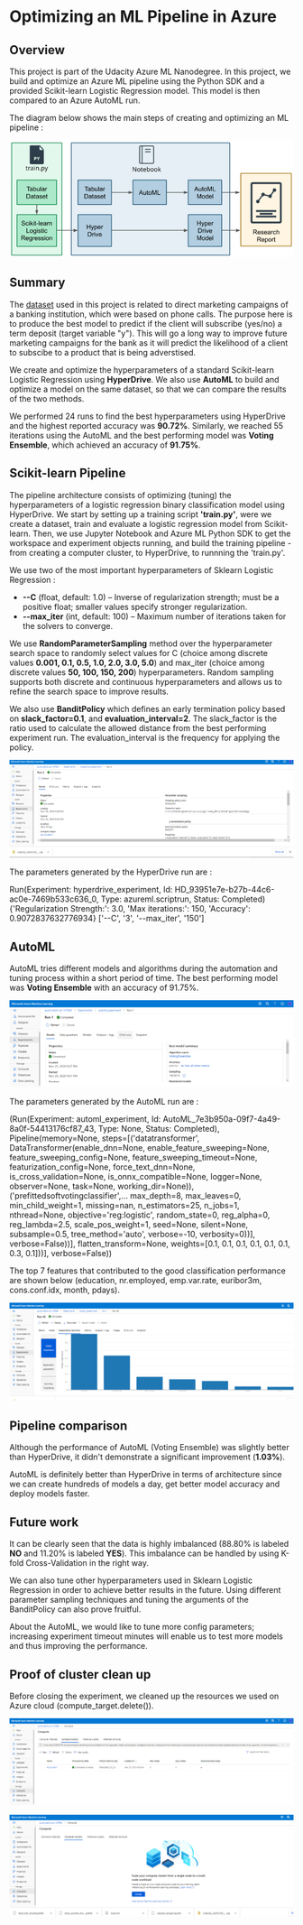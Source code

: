 # Optimizing an ML Pipeline in Azure

## Overview
This project is part of the Udacity Azure ML Nanodegree.
In this project, we build and optimize an Azure ML pipeline using the Python SDK and a provided Scikit-learn Logistic Regression model.
This model is then compared to an Azure AutoML run.

The diagram below shows the main steps of creating and optimizing an ML pipeline :

![Diagram](images/creating-and-optimizing-an-ml-pipeline.png)

## Summary
The <a href="https://automlsamplenotebookdata.blob.core.windows.net/automl-sample-notebook-data/bankmarketing_train.csv">dataset</a> used in this project is related to direct marketing campaigns of a banking institution, which were based on phone calls. The purpose here is to produce the best model to predict if the client will subscribe (yes/no) a term deposit (target variable "y"). This will go a long way to improve future marketing campaigns for the bank as it will predict the likelihood of a client to subscibe to a product that is being adverstised.

We create and optimize the hyperparameters of a standard Scikit-learn Logistic Regression using **HyperDrive**. We also use **AutoML** to build and optimize a model on the same dataset, so that we can compare the results of the two methods.

We performed 24 runs to find the best hyperparameters using HyperDrive and the highest reported accuracy was **90.72%**. Similarly, we reached 55 iterations using the AutoML and the best performing model was **Voting Ensemble**, which achieved an accuracy of **91.75%**.

## Scikit-learn Pipeline
The pipeline architecture consists of optimizing (tuning) the hyperparameters of a logistic regression binary classification model using HyperDrive. We start by setting up a training script **'train.py'**, were we create a dataset, train and evaluate a logistic regression model from Scikit-learn. Then, we use Jupyter Notebook and Azure ML Python SDK to get the workspace and experiment objects running, and build the training pipeline - from creating a computer cluster, to HyperDrive, to runnning the 'train.py'.

We use two of the most important hyperparameters of Sklearn Logistic Regression : 
* **--C** (float, default: 1.0) – Inverse of regularization strength; must be a positive float; smaller values specify stronger regularization.
* **--max_iter** (int, default: 100) – Maximum number of iterations taken for the solvers to converge.

We use **RandomParameterSampling** method over the hyperparameter search space to randomly select values for C (choice among discrete values **0.001, 0.1, 0.5, 1.0, 2.0, 3.0, 5.0**) and max_iter (choice among discrete values **50, 100, 150, 200**) hyperparameters. Random sampling supports both discrete and continuous hyperparameters and allows us to refine the search space to improve results.

We also use **BanditPolicy** which defines an early termination policy based on **slack_factor=0.1**, and **evaluation_interval=2**. The slack_factor is the ratio used to calculate the allowed distance from the best performing experiment run. The evaluation_interval is the frequency for applying the policy.

![HyperDriveExperiment](images/hyperdrive/01.PNG)

The parameters generated by the HyperDrive run are : 

Run(Experiment: hyperdrive_experiment,
Id: HD_93951e7e-b27b-44c6-ac0e-7469b533c636_0,
Type: azureml.scriptrun,
Status: Completed)
{'Regularization Strength:': 3.0, 'Max iterations:': 150, 'Accuracy': 0.9072837632776934}
['--C', '3', '--max_iter', '150']

## AutoML
AutoML tries different models and algorithms during the automation and tuning process within a short period of time. The best performing model was **Voting Ensemble** with an accuracy of 91.75%.

![BestAutoML](images/automl/01.PNG)

The parameters generated by the AutoML run are : 

(Run(Experiment: automl_experiment,
 Id: AutoML_7e3b950a-09f7-4a49-8a0f-54413176cf87_43,
 Type: None,
 Status: Completed),
 Pipeline(memory=None,
          steps=[('datatransformer',
                  DataTransformer(enable_dnn=None, enable_feature_sweeping=None,
                                  feature_sweeping_config=None,
                                  feature_sweeping_timeout=None,
                                  featurization_config=None, force_text_dnn=None,
                                  is_cross_validation=None,
                                  is_onnx_compatible=None, logger=None,
                                  observer=None, task=None, working_dir=None)),
                 ('prefittedsoftvotingclassifier',...
                                                                                                max_depth=8,
                                                                                                max_leaves=0,
                                                                                                min_child_weight=1,
                                                                                                missing=nan,
                                                                                                n_estimators=25,
                                                                                                n_jobs=1,
                                                                                                nthread=None,
                                                                                                objective='reg:logistic',
                                                                                                random_state=0,
                                                                                                reg_alpha=0,
                                                                                                reg_lambda=2.5,
                                                                                                scale_pos_weight=1,
                                                                                                seed=None,
                                                                                                silent=None,
                                                                                                subsample=0.5,
                                                                                                tree_method='auto',
                                                                                                verbose=-10,
                                                                                                verbosity=0))],
                                                                      verbose=False))],
                                                flatten_transform=None,
                                                weights=[0.1, 0.1, 0.1, 0.1, 0.1,
                                                         0.1, 0.3, 0.1]))],
          verbose=False))
          
The top 7 features that contributed to the good classification performance are shown below (education, nr.employed, emp.var.rate, euribor3m, cons.conf.idx, month, pdays).

![BestFeatures](images/automl/03.PNG)

## Pipeline comparison
Although the performance of AutoML (Voting Ensemble) was slightly better than HyperDrive, it didn't demonstrate a significant improvement (**1.03%**).

AutoML is definitely better than HyperDrive in terms of architecture since we can create hundreds of models a day, get better model accuracy and deploy models faster. 

## Future work
It can be clearly seen that the data is highly imbalanced (88.80% is labeled **NO** and 11.20% is labeled **YES**). This imbalance can be handled by using K-fold Cross-Validation in the right way.

We can also tune other hyperparameters used in Sklearn Logistic Regression in order to achieve better results in the future. Using different parameter sampling techniques and tuning the arguments of the BanditPolicy can also prove fruitful.

About the AutoML, we would like to tune more config parameters; increasing experiment timeout minutes will enable us to test more models and thus improving the performance.

## Proof of cluster clean up
Before closing the experiment, we cleaned up the resources we used on Azure cloud (compute_target.delete()).

![ComputeCluster](images/Compute_Cluster.PNG )

![ClusterCleanUp](images/ClusterCleanup.PNG)
